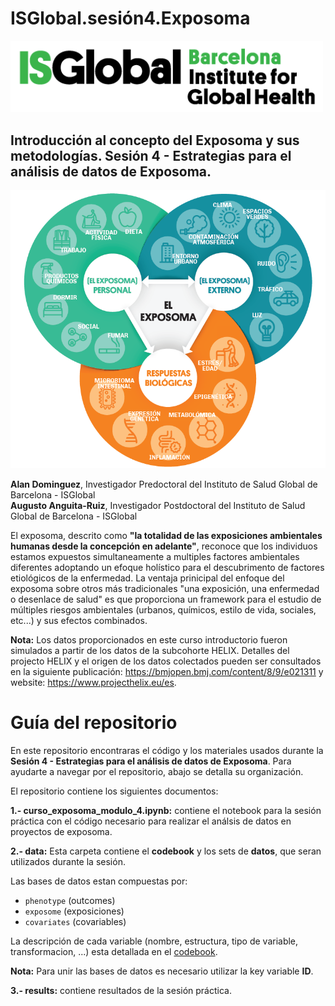 # ISGlobal.sesión4.Exposoma
<img src="figures/isglobal.png" alt="ISGlobal logo" width="500"/>

## **Introducción al concepto del Exposoma y sus metodologías. Sesión 4 - Estrategias para el análisis de datos de Exposoma.**

<img src="figures/exposoma.png" alt="ISGlobal logo" width="600"/>

**Alan Dominguez**, Investigador Predoctoral del Instituto de Salud Global de Barcelona - ISGlobal  
**Augusto Anguita-Ruiz**, Investigador Postdoctoral del Instituto de Salud Global de Barcelona - ISGlobal

El exposoma, descrito como **"la totalidad de las exposiciones ambientales humanas  desde la concepción en adelante"**, reconoce que los individuos estamos expuestos simultaneamente a multiples factores ambientales diferentes adoptando un efoque holístico para el descubrimento de factores etiológicos de la enfermedad. La ventaja prinicipal del enfoque del exposoma sobre otros más tradicionales "una exposición, una enfermedad o desenlace de salud" es que proporciona un framework para el estudio de múltiples riesgos ambientales (urbanos, químicos, estilo de vida, sociales, etc...) y sus efectos combinados. 

**Nota:** Los datos proporcionados en este curso introductorio fueron simulados a partir de los datos de la subcohorte HELIX. Detalles del projecto HELIX y el origen de los datos colectados pueden ser consultados en la siguiente publicación: https://bmjopen.bmj.com/content/8/9/e021311 y website: https://www.projecthelix.eu/es.  

# Guía del repositorio
En este repositorio encontraras el código y los materiales usados durante la **Sesión 4 - Estrategias para el análisis de datos de Exposoma**. Para ayudarte a navegar por el repositorio, abajo se detalla su organización.

El repositorio contiene los siguientes documentos:

**1.- curso_exposoma_modulo_4.ipynb:** contiene el notebook para la sesión práctica con el código necesario para realizar el análsis de datos en proyectos de exposoma. 

**2.- data:** Esta carpeta contiene el **codebook** y los sets de **datos**, que seran utilizados durante la sesión.  

Las bases de datos estan compuestas por:
* `phenotype` (outcomes)
* `exposome` (exposiciones) 
* `covariates` (covariables)  

La descripción de cada variable (nombre, estructura, tipo de variable, transformacion, ...) esta detallada en el [codebook](https://github.com/alldominguez/ISGlobal.sesion4.Exposoma/blob/main/data/codebook.csv). 
   
**Nota:** Para unir las bases de datos es necesario utilizar la key variable **ID**. 

**3.- results:** contiene resultados de la sesión práctica. 

 




